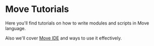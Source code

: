 # Move Tutorials

Here you'll find tutorials on how to write modules and scripts in Move language.

Also we'll cover [Move IDE](https://github.com/damirka/vscode-move-ide) and ways to use it effectively.

